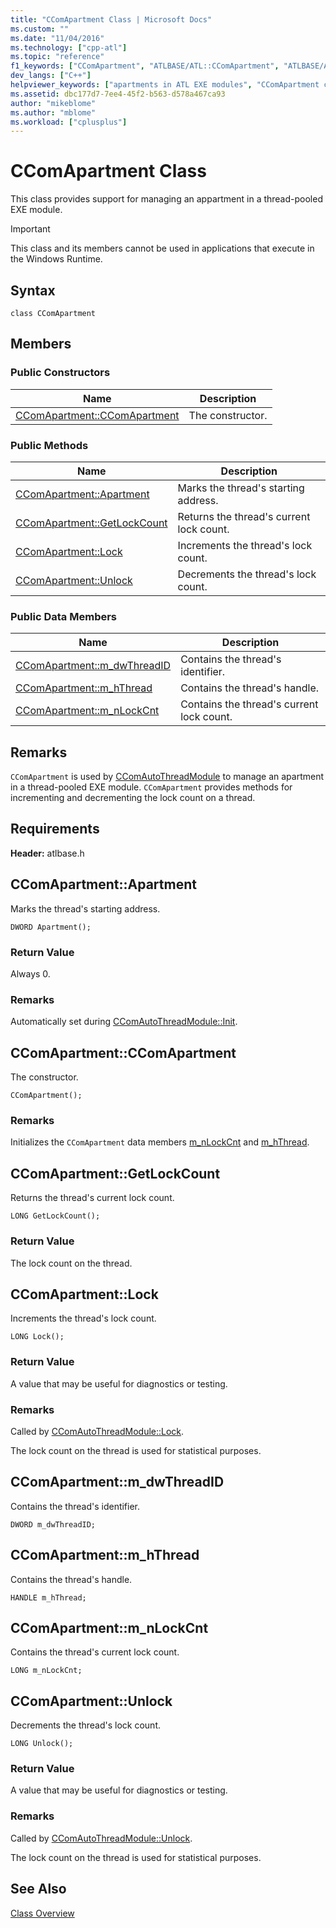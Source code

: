```yaml
---
title: "CComApartment Class | Microsoft Docs"
ms.custom: ""
ms.date: "11/04/2016"
ms.technology: ["cpp-atl"]
ms.topic: "reference"
f1_keywords: ["CComApartment", "ATLBASE/ATL::CComApartment", "ATLBASE/ATL::CComApartment::CComApartment", "ATLBASE/ATL::CComApartment::Apartment", "ATLBASE/ATL::CComApartment::GetLockCount", "ATLBASE/ATL::CComApartment::Lock", "ATLBASE/ATL::CComApartment::Unlock", "ATLBASE/ATL::CComApartment::m_dwThreadID", "ATLBASE/ATL::CComApartment::m_hThread", "ATLBASE/ATL::CComApartment::m_nLockCnt"]
dev_langs: ["C++"]
helpviewer_keywords: ["apartments in ATL EXE modules", "CComApartment class"]
ms.assetid: dbc177d7-7ee4-45f2-b563-d578a467ca93
author: "mikeblome"
ms.author: "mblome"
ms.workload: ["cplusplus"]
---
```

# CComApartment Class

This class provides support for managing an appartment in a thread-pooled EXE module.

> [!IMPORTANT]
>  This class and its members cannot be used in applications that execute in the Windows Runtime.

## Syntax

```
class CComApartment
```

## Members

### Public Constructors

|Name|Description|
|----------|-----------------|
|[CComApartment::CComApartment](#ccomapartment)|The constructor.|

### Public Methods

|Name|Description|
|----------|-----------------|
|[CComApartment::Apartment](#apartment)|Marks the thread's starting address.|
|[CComApartment::GetLockCount](#getlockcount)|Returns the thread's current lock count.|
|[CComApartment::Lock](#lock)|Increments the thread's lock count.|
|[CComApartment::Unlock](#unlock)|Decrements the thread's lock count.|

### Public Data Members

|Name|Description|
|----------|-----------------|
|[CComApartment::m_dwThreadID](#m_dwthreadid)|Contains the thread's identifier.|
|[CComApartment::m_hThread](#m_hthread)|Contains the thread's handle.|
|[CComApartment::m_nLockCnt](#m_nlockcnt)|Contains the thread's current lock count.|

## Remarks

`CComApartment` is used by [CComAutoThreadModule](../../atl/reference/ccomautothreadmodule-class.md) to manage an apartment in a thread-pooled EXE module. `CComApartment` provides methods for incrementing and decrementing the lock count on a thread.

## Requirements

**Header:** atlbase.h

##  <a name="apartment"></a>  CComApartment::Apartment

Marks the thread's starting address.

```
DWORD Apartment();
```

### Return Value

Always 0.

### Remarks

Automatically set during [CComAutoThreadModule::Init](../../atl/reference/ccomautothreadmodule-class.md#init).

##  <a name="ccomapartment"></a>  CComApartment::CComApartment

The constructor.

```
CComApartment();
```

### Remarks

Initializes the `CComApartment` data members [m_nLockCnt](#m_nlockcnt) and [m_hThread](#m_hthread).

##  <a name="getlockcount"></a>  CComApartment::GetLockCount

Returns the thread's current lock count.

```
LONG GetLockCount();
```

### Return Value

The lock count on the thread.

##  <a name="lock"></a>  CComApartment::Lock

Increments the thread's lock count.

```
LONG Lock();
```

### Return Value

A value that may be useful for diagnostics or testing.

### Remarks

Called by [CComAutoThreadModule::Lock](../../atl/reference/ccomautothreadmodule-class.md#lock).

The lock count on the thread is used for statistical purposes.

##  <a name="m_dwthreadid"></a>  CComApartment::m_dwThreadID

Contains the thread's identifier.

```
DWORD m_dwThreadID;
```

##  <a name="m_hthread"></a>  CComApartment::m_hThread

Contains the thread's handle.

```
HANDLE m_hThread;
```

##  <a name="m_nlockcnt"></a>  CComApartment::m_nLockCnt

Contains the thread's current lock count.

```
LONG m_nLockCnt;
```

##  <a name="unlock"></a>  CComApartment::Unlock

Decrements the thread's lock count.

```
LONG Unlock();
```

### Return Value

A value that may be useful for diagnostics or testing.

### Remarks

Called by [CComAutoThreadModule::Unlock](../../atl/reference/ccomautothreadmodule-class.md#lock).

The lock count on the thread is used for statistical purposes.

## See Also

[Class Overview](../../atl/atl-class-overview.md)
